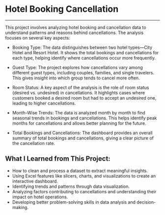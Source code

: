 # Hotel Booking Cancellation
-----
This project involves analyzing hotel booking and cancellation data to understand patterns and reasons behind cancellations. The analysis focuses on several key aspects:

  - Booking Type: The data distinguishes between two hotel types—City Hotel and Resort Hotel. It shows the total bookings and cancellations for each type, helping identify where cancellations occur more frequently.

  - Guest Type: The project explores how cancellations vary among different guest types, including couples, families, and single travelers. This gives insight into which group tends to cancel more often.

  - Room Status: A key aspect of the analysis is the role of room status (desired vs. undesired) in cancellations. It highlights cases where customers booked a desired room but had to accept an undesired one,     leading to higher cancellations.

  - Month-Wise Trends: The data is analyzed month by month to find seasonal trends in bookings and cancellations. This helps identify peak months for cancellations and allows better planning for the future.

  - Total Bookings and Cancellations: The dashboard provides an overall summary of total bookings and cancellations, giving a clear picture of the cancellation rate.

**What I Learned from This Project:**
-----
  -  How to clean and process a dataset to extract meaningful insights.  
  -  Using Excel features like slicers, charts, and visualizations to create an interactive dashboard.  
  -  Identifying trends and patterns through data visualization.  
  -  Analyzing factors contributing to cancellations and understanding their impact on hotel operations.  
  -  Developing better problem-solving skills in data analysis and decision-making.  
